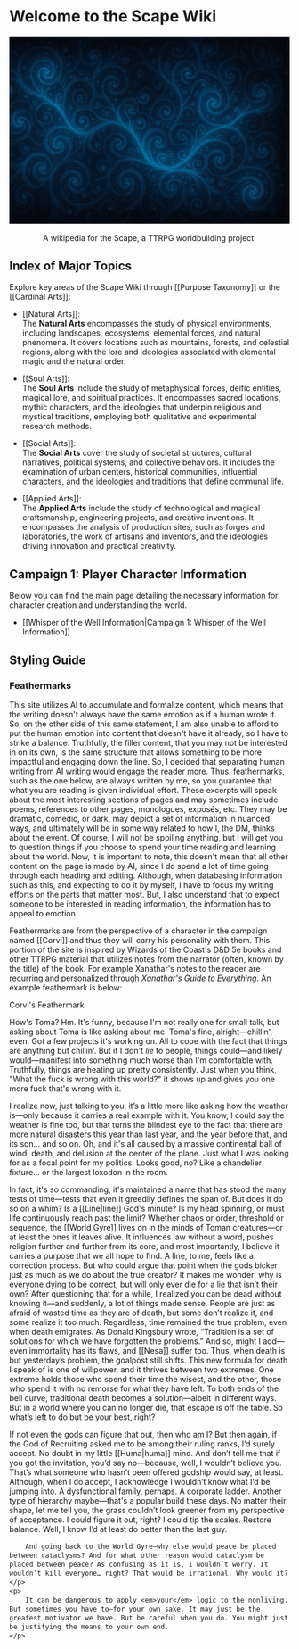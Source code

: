 <!-- wiki-header-section:start -->
# Welcome to the Scape Wiki

![Sourcewaters](wiki_images/Sourcewaters%204.png)

<p style="text-align:center;">A wikipedia for the Scape, a TTRPG worldbuilding project.</p>

<!-- wiki-header-section:end -->

## Index of Major Topics

Explore key areas of the Scape Wiki through [[Purpose Taxonomy]] or the [[Cardinal Arts]]:

- [[Natural Arts]]:  
  The **Natural Arts** encompasses the study of physical environments, including landscapes, ecosystems, elemental forces, and natural phenomena. 
  It covers locations such as mountains, forests, and celestial regions, along with the lore and ideologies associated with elemental magic and the natural order.

- [[Soul Arts]]:  
  The **Soul Arts** include the study of metaphysical forces, deific entities, magical lore, and spiritual practices. It encompasses sacred locations, mythic characters, and the ideologies that underpin religious and mystical traditions, employing both qualitative and experimental research methods.

- [[Social Arts]]:  
  The **Social Arts** cover the study of societal structures, cultural narratives, political systems, and collective behaviors. It includes the examination of urban centers, historical communities, influential characters, and the ideologies and traditions that define communal life.

- [[Applied Arts]]:  
  The **Applied Arts** include the study of technological and magical craftsmanship, engineering projects, and creative inventions. It encompasses the analysis of production sites, such as forges and laboratories, the work of artisans and inventors, and the ideologies driving innovation and practical creativity.

## Campaign 1: Player Character Information

Below you can find the main page detailing the necessary information for character creation and understanding the world.

- [[Whisper of the Well Information|Campaign 1: Whisper of the Well Information]]

## Styling Guide

### Feathermarks

This site utilizes AI to accumulate and formalize content, which means that the writing doesn't always have the same emotion as if a human wrote it. So, on the other side of this same statement, I am also unable to afford to put the human emotion into content that doesn't have it already, so I have to strike a balance. Truthfully, the filler content, that you may not be interested in on its own, is the same structure that allows something to be more impactful and engaging down the line. So, I decided that separating human writing from AI writing would engage the reader more. Thus, feathermarks, such as the one below, are always written by me, so you guarantee that what you are reading is given individual effort. These excerpts will speak about the most interesting sections of pages and may sometimes include poems, references to other pages, monologues, exposés, etc. They may be dramatic, comedic, or dark, may depict a set of information in nuanced ways, and ultimately will be in some way related to how I, the DM, thinks about the event. Of course, I will not be spoiling anything, but I will get you to question things if you choose to spend your time reading and learning about the world. Now, it is important to note, this doesn't mean that all other content on the page is made by AI, since I do spend a lot of time going through each heading and editing. Although, when databasing information such as this, and expecting to do it by myself, I have to focus my writing efforts on the parts that matter most. But, I also understand that to expect someone to be interested in reading information, the information has to appeal to emotion. 

Feathermarks are from the perspective of a character in the campaign named [[Corvi]] and thus they will carry his personality with them. This portion of the site is inspired by Wizards of the Coast's D&D 5e books and other TTRPG material that utilizes notes from the narrator (often, known by the title) of the book. For example Xanathar's notes to the reader are recurring and personalized through *Xanathar's Guide to Everything*. An example feathermark is below:

<div class="feathermark">
    <p class="feathermark-attribution">Corvi's Feathermark</p>
    <p>
        How's Toma? Hm. It's funny, because I'm not really one for small talk, but asking about Toma is like asking about me. Toma's fine, alright—chillin', even. Got a few projects it's working on. All to cope with the fact that things are anything but chillin'. But if I don't <em>lie</em> to people, things could—and likely would—manifest into something much worse than I'm comfortable with. Truthfully, things are heating up pretty consistently. Just when you think, "What the fuck is wrong with this world?" it shows up and gives you one more fuck that's wrong with it.
    </p>
    <p>
        I realize now, just talking to you, it’s a little more like asking how the weather is—only because it carries a real example with it. You know, I could say the weather is fine too, but that turns the blindest eye to the fact that there are more natural disasters this year than last year, and the year before that, and its son… and so on. Oh, and it's all caused by a massive continental ball of wind, death, and delusion at the center of the plane. Just what I was looking for as a focal point for my politics. Looks good, no? Like a chandelier fixture… or the largest loxodon in the room.
    </p>
    <p>
        In fact, it's so commanding, it's maintained a name that has stood the many tests of time—tests that even it greedily defines the span of. But does it do so on a whim? Is a [[Line|line]] God's minute? Is my head spinning, or must life continuously reach past the limit? Whether chaos or order, threshold or sequence, the [[World Gyre]] lives on in the minds of Toman creatures—or at least the ones it leaves alive. It influences law without a word, pushes religion further and further from its core, and most importantly, I believe it carries a purpose that we all hope to find. A line, to me, feels like a correction process. But who could argue that point when the gods bicker just as much as we do about the true creator? 
        It makes me wonder: why is everyone dying to be correct, but will only ever die for a lie that isn’t their own? After questioning that for a while, I realized you can be dead without knowing it—and suddenly, a lot of things made sense. People are just as afraid of wasted time as they are of death, but some don’t realize it, and some realize it too much. Regardless, time remained the true problem, even when death emigrates. 
        As Donald Kingsbury wrote, “Tradition is a set of solutions for which we have forgotten the problems.” And so, might I add—even immortality has its flaws, and [[Nesa]] suffer too. Thus, when death is but yesterday’s problem, the goalpost still shifts. This new formula for death I speak of is one of willpower, and it thrives between two extremes. One extreme holds those who spend their time the wisest, and the other, those who spend it with no remorse for what they have left. 
        To both ends of the bell curve, traditional death becomes a solution—albeit in different ways. But in a world where you can no longer die, that escape is off the table. So what’s left to do but be your best, right?
    </p>
    <p>
        If not even the gods can figure that out, then who am I? But then again, if the God of Recruiting asked me to be among their ruling ranks, I’d surely accept. No doubt in my little [[Huma|huma]] mind. And don’t tell me that if you got the invitation, you’d say no—because, well, I wouldn’t believe you. That’s what someone who hasn’t been offered godship would say, at least. 
        Although, when I do accept, I acknowledge I wouldn’t know what I’d be jumping into. A dysfunctional family, perhaps. A corporate ladder. Another type of hierarchy maybe—that's a popular build these days. No matter their shape, let me tell you, the grass couldn’t look greener from my perspective of acceptance. I could figure it out, right? I could tip the scales. Restore balance. 
        Well, I know I’d at least do better than the last guy.
        
        And going back to the World Gyre—why else would peace be placed between cataclysms? And for what other reason would cataclysm be placed between peace? As confusing as it is, I wouldn’t worry. It wouldn’t kill everyone… right? That would be irrational. Why would it?
    </p>
    <p>
        It can be dangerous to apply <em>your</em> logic to the nonliving. But sometimes you have to—for your own sake. It may just be the greatest motivator we have. But be careful when you do. You might just be justifying the means to your own end.
    </p>
</div>

